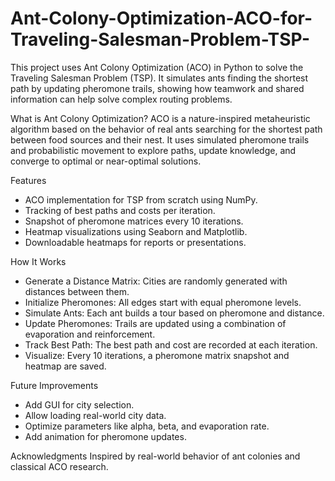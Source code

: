 # Ant-Colony-Optimization-ACO-for-Traveling-Salesman-Problem-TSP-
This project uses Ant Colony Optimization (ACO) in Python to solve the Traveling Salesman Problem (TSP). It simulates ants finding the shortest path by updating pheromone trails, showing how teamwork and shared information can help solve complex routing problems.

What is Ant Colony Optimization?
ACO is a nature-inspired metaheuristic algorithm based on the behavior of real ants searching for the shortest path between food sources and their nest. It uses simulated pheromone trails and probabilistic movement to explore paths, update knowledge, and converge to optimal or near-optimal solutions.

Features
  - ACO implementation for TSP from scratch using NumPy.
  - Tracking of best paths and costs per iteration.
  - Snapshot of pheromone matrices every 10 iterations.
  - Heatmap visualizations using Seaborn and Matplotlib.
  - Downloadable heatmaps for reports or presentations.

How It Works
  - Generate a Distance Matrix: Cities are randomly generated with distances between them.
  - Initialize Pheromones: All edges start with equal pheromone levels.
  - Simulate Ants: Each ant builds a tour based on pheromone and distance.
  - Update Pheromones: Trails are updated using a combination of evaporation and reinforcement.
  - Track Best Path: The best path and cost are recorded at each iteration.
  - Visualize: Every 10 iterations, a pheromone matrix snapshot and heatmap are saved.

Future Improvements
  - Add GUI for city selection.
  - Allow loading real-world city data.
  - Optimize parameters like alpha, beta, and evaporation rate.
  - Add animation for pheromone updates.

Acknowledgments
    Inspired by real-world behavior of ant colonies and classical ACO research. 
